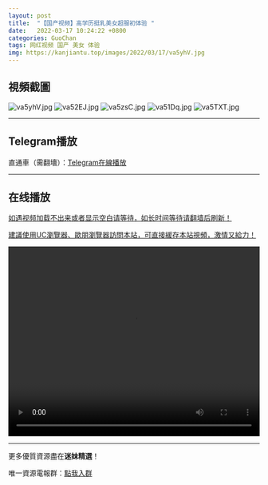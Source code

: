```yaml
---
layout: post
title:  "【国产视频】高学历挺乳美女超服初体验 "
date:   2022-03-17 10:24:22 +0800
categories: GuoChan
tags: 网红视频 国产 美女 体验
img: https://kanjiantu.top/images/2022/03/17/va5yhV.jpg
---
```



## 視頻截圖

![va5yhV.jpg](https://kanjiantu.top/images/2022/03/17/va5yhV.jpg)
![va52EJ.jpg](https://kanjiantu.top/images/2022/03/17/va52EJ.jpg)
![va5zsC.jpg](https://kanjiantu.top/images/2022/03/17/va5zsC.jpg)
![va51Dq.jpg](https://kanjiantu.top/images/2022/03/17/va51Dq.jpg)
![va5TXT.jpg](https://kanjiantu.top/images/2022/03/17/va5TXT.jpg)

* * *
## Telegram播放

直通車（需翻墻）：[Telegram在線播放](https://t.me/mimeijingxuan/110)

* * *
## 在线播放
<u>如遇视频加载不出来或者显示空白请等待，如长时间等待请翻墙后刷新！</u>

<u>建議使用UC瀏覽器、歐朋瀏覽器訪問本站，可直接緩存本站視頻，激情又給力！</u>
<center><video src="https://cdn.publer.io/uploads/videos/62420345db279760bbfbf996/27b611027f39873846e917e29ed12e66.mp4" width="100%" height="380px" controls="controls"></video></center>

* * *
更多優質資源盡在**迷妹精選**！

唯一資源電報群：[點我入群](https://t.me/mimeijingxuan)


